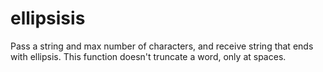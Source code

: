 # ellipsisis
Pass a string and max number of characters, and receive string that ends with ellipsis. This function doesn't truncate a word, only at spaces.
